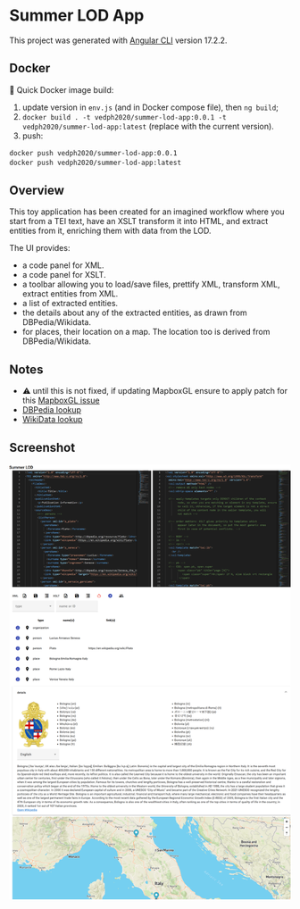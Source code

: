# Summer LOD App

This project was generated with [Angular CLI](https://github.com/angular/angular-cli) version 17.2.2.

## Docker

🐋 Quick Docker image build:

1. update version in `env.js` (and in Docker compose file), then `ng build`;
2. `docker build . -t vedph2020/summer-lod-app:0.0.1 -t vedph2020/summer-lod-app:latest` (replace with the current version).
3. push:

```bash
docker push vedph2020/summer-lod-app:0.0.1
docker push vedph2020/summer-lod-app:latest
```

## Overview

This toy application has been created for an imagined workflow where you start from a TEI text, have an XSLT transform it into HTML, and extract entities from it, enriching them with data from the LOD.

The UI provides:

- a code panel for XML.
- a code panel for XSLT.
- a toolbar allowing you to load/save files, prettify XML, transform XML, extract entities from XML.
- a list of extracted entities.
- the details about any of the extracted entities, as drawn from DBPedia/Wikidata.
- for places, their location on a map. The location too is derived from DBPedia/Wikidata.

## Notes

- ⚠️ until this is not fixed, if updating MapboxGL ensure to apply patch for this [MapboxGL issue](https://github.com/Wykks/ngx-mapbox-gl/issues/410)
- [DBPedia lookup](https://lookup.dbpedia.org/index.html)
- [WikiData lookup](https://query.wikidata.org/)

## Screenshot

![screenshot](shot.png)

